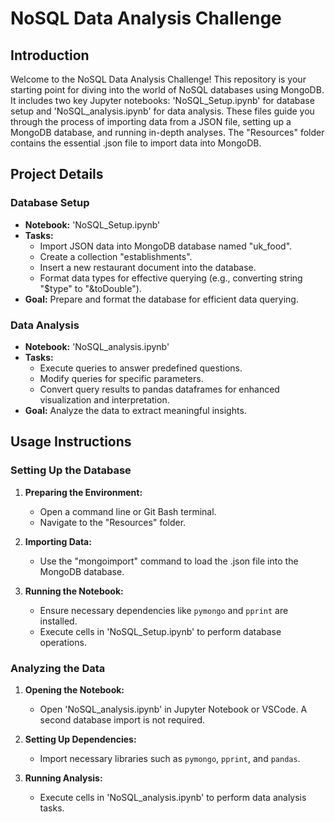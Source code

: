 # NoSQL Data Analysis Challenge
## Introduction

Welcome to the NoSQL Data Analysis Challenge! This repository is your starting point for diving into the world of NoSQL databases using MongoDB. It includes two key Jupyter notebooks: 'NoSQL_Setup.ipynb' for database setup and 'NoSQL_analysis.ipynb' for data analysis. These files guide you through the process of importing data from a JSON file, setting up a MongoDB database, and running in-depth analyses. The "Resources" folder contains the essential .json file to import data into MongoDB.

## Project Details

### Database Setup
- **Notebook:** 'NoSQL_Setup.ipynb'
- **Tasks:**
  - Import JSON data into MongoDB database named "uk_food".
  - Create a collection "establishments".
  - Insert a new restaurant document into the database.
  - Format data types for effective querying (e.g., converting string "$type" to "&toDouble").
- **Goal:** Prepare and format the database for efficient data querying.

### Data Analysis
- **Notebook:** 'NoSQL_analysis.ipynb'
- **Tasks:**
  - Execute queries to answer predefined questions.
  - Modify queries for specific parameters.
  - Convert query results to pandas dataframes for enhanced visualization and interpretation.
- **Goal:** Analyze the data to extract meaningful insights.

## Usage Instructions

### Setting Up the Database
1. **Preparing the Environment:**
   - Open a command line or Git Bash terminal.
   - Navigate to the "Resources" folder.

2. **Importing Data:**
   - Use the "mongoimport" command to load the .json file into the MongoDB database.

3. **Running the Notebook:**
   - Ensure necessary dependencies like `pymongo` and `pprint` are installed.
   - Execute cells in 'NoSQL_Setup.ipynb' to perform database operations.

### Analyzing the Data
1. **Opening the Notebook:**
   - Open 'NoSQL_analysis.ipynb' in Jupyter Notebook or VSCode. A second database import is not required.

2. **Setting Up Dependencies:**
   - Import necessary libraries such as `pymongo`, `pprint`, and `pandas`.

3. **Running Analysis:**
   - Execute cells in 'NoSQL_analysis.ipynb' to perform data analysis tasks.
